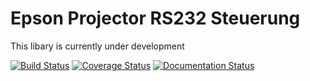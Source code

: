 # Epson Projector RS232 Steuerung

This libary is currently under development

[![Build Status](https://travis-ci.org/eieste/epsonProjector.svg?branch=development)](https://travis-ci.org/eieste/epsonProjector)
[![Coverage Status](https://coveralls.io/repos/github/eieste/epsonProjector/badge.svg?branch=development)](https://coveralls.io/github/eieste/epsonProjector?branch=development)
[![Documentation Status](https://readthedocs.org/projects/epsonprojector/badge/?version=development)](https://epsonprojector.readthedocs.io/en/development/?badge=development)

